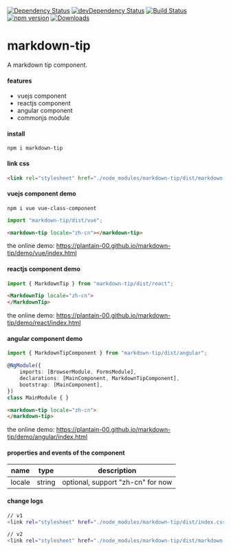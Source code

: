 [![Dependency Status](https://david-dm.org/plantain-00/markdown-tip.svg)](https://david-dm.org/plantain-00/markdown-tip)
[![devDependency Status](https://david-dm.org/plantain-00/markdown-tip/dev-status.svg)](https://david-dm.org/plantain-00/markdown-tip#info=devDependencies)
[![Build Status](https://travis-ci.org/plantain-00/markdown-tip.svg?branch=master)](https://travis-ci.org/plantain-00/markdown-tip)
[![npm version](https://badge.fury.io/js/markdown-tip.svg)](https://badge.fury.io/js/markdown-tip)
[![Downloads](https://img.shields.io/npm/dm/markdown-tip.svg)](https://www.npmjs.com/package/markdown-tip)

# markdown-tip
A markdown tip component.

#### features

+ vuejs component
+ reactjs component
+ angular component
+ commonjs module

#### install

`npm i markdown-tip`

#### link css

```html
<link rel="stylesheet" href="./node_modules/markdown-tip/dist/markdown-tip.css" />
```

#### vuejs component demo

`npm i vue vue-class-component`

```ts
import "markdown-tip/dist/vue";
```

```html
<markdown-tip locale="zh-cn"></markdown-tip>
```

the online demo: https://plantain-00.github.io/markdown-tip/demo/vue/index.html

#### reactjs component demo

```ts
import { MarkdownTip } from "markdown-tip/dist/react";
```

```html
<MarkdownTip locale="zh-cn">
</MarkdownTip>
```

the online demo: https://plantain-00.github.io/markdown-tip/demo/react/index.html

#### angular component demo

```ts
import { MarkdownTipComponent } from "markdown-tip/dist/angular";

@NgModule({
    imports: [BrowserModule, FormsModule],
    declarations: [MainComponent, MarkdownTipComponent],
    bootstrap: [MainComponent],
})
class MainModule { }
```

```html
<markdown-tip locale="zh-cn">
</markdown-tip>
```

the online demo: https://plantain-00.github.io/markdown-tip/demo/angular/index.html

#### properties and events of the component

name | type | description
--- | --- | ---
locale | string | optional, support "zh-cn" for now

#### change logs

```bash
// v1
<link rel="stylesheet" href="./node_modules/markdown-tip/dist/index.css" />

// v2
<link rel="stylesheet" href="./node_modules/markdown-tip/dist/markdown-tip.css" />
```
